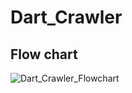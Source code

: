 # Dart_Crawler


## Flow chart
![Dart_Crawler_Flowchart](https://user-images.githubusercontent.com/13309017/69856677-88c07300-12d1-11ea-81ef-861269cd8b66.png)


